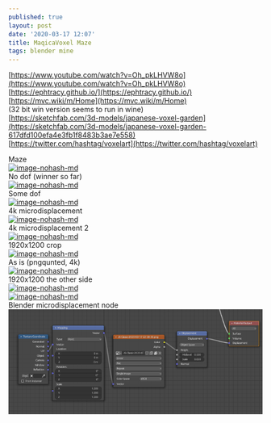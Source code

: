 ```yaml
---
published: true
layout: post
date: '2020-03-17 12:07'
title: MaqicaVoxel Maze
tags: blender mine
---
```

[https://www.youtube.com/watch?v=Oh_pkLHVW8o](https://www.youtube.com/watch?v=Oh_pkLHVW8o)  
[https://ephtracy.github.io/](https://ephtracy.github.io/)  
[https://mvc.wiki/m/Home](https://mvc.wiki/m/Home)  
(32 bit win version seems to run in wine)  
[https://sketchfab.com/3d-models/japanese-voxel-garden](https://sketchfab.com/3d-models/japanese-voxel-garden-617dfd100efa4e3fb1f8483b3ae7e558)  
[https://twitter.com/hashtag/voxelart](https://twitter.com/hashtag/voxelart)

Maze  
[![image-nohash-md](https://i.imgur.com/kYi7Kxdl.png)](https://i.imgur.com/kYi7Kxd.png)  
No dof (winner so far)   
[![image-nohash-md](https://i.imgur.com/YPbFQ3el.png)](https://i.imgur.com/YPbFQ3e.png)  
Some dof  
[![image-nohash-md](https://i.imgur.com/69ZEL7El.png)](https://i.imgur.com/69ZEL7E.png)  
4k microdisplacement  
[![image-nohash-md](https://i.imgur.com/xVxG4Nvl.png)](https://i.imgur.com/xVxG4Nv.png)  
4k microdisplacement 2  
[![image-nohash-md](https://i.imgur.com/QNh85hHl.jpg)](https://i.imgur.com/QNh85hH.jpg)  
1920x1200 crop  
[![image-nohash-md](https://i.imgur.com/VlPvG7vl.png)](https://i.imgur.com/VlPvG7v.png)  
As is (pngqunted, 4k)  
[![image-nohash-md](https://i.imgur.com/Yy3hjO8.png)](https://i.imgur.com/s5luPdb.png)  
1920x1200 the other side   
[![image-nohash-md](https://i.imgur.com/eAUHEaJl.png)](https://i.imgur.com/eAUHEaJ.png)  
[![image-nohash-md](https://i.imgur.com/AEtYDFwl.png)](https://i.imgur.com/AEtYDFw.png)  
Blender microdisplacement node  
![microdisplacement](/media/microdisplacement-node-fs8.png)


